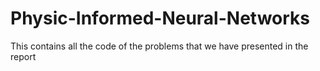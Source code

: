 # Physic-Informed-Neural-Networks
This contains all the code of the problems that we have presented in the report 
